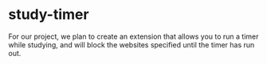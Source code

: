 # study-timer

For our project, we plan to create an extension that allows you to run a timer while studying, and will block the websites specified until the timer has run out. 
